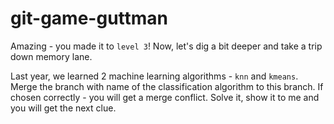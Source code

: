 # git-game-guttman

Amazing - you made it to `level 3`!
Now, let's dig a bit deeper and take a trip down memory lane.

Last year, we learned 2 machine learning algorithms - `knn` and `kmeans`.
Merge the branch with name of the classification algorithm to this branch. If chosen correctly - you will get a merge conflict.
Solve it, show it to me and you will get the next clue.
